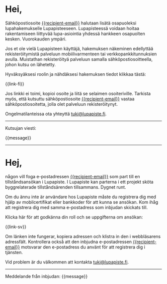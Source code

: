 # Hei,

S&auml;hk&ouml;postiosoite [{{recipient-email}}]({{recipient-email}}) halutaan lis&auml;t&auml; osapuoleksi lupahakemukselle Lupapisteeseen. Lupapisteess&auml; voidaan hoitaa rakentamiseen liittyv&auml;&auml; lupa-asiointia yhdess&auml; hankkeen osapuolten kesken. Vuorokauden ymp&auml;ri.

Jos et ole viel&auml; Lupapisteen k&auml;ytt&auml;j&auml;, hakemuksen n&auml;keminen edellytt&auml;&auml; rekister&ouml;itymist&auml; palveluun mobiilivarmenteen tai verkkopankkitunnuksien avulla. Muistathan rekister&ouml;ity&auml; palveluun samalla s&auml;hk&ouml;postiosoitteella, johon kutsu on l&auml;hetetty.

Hyv&auml;ksy&auml;ksesi roolin ja n&auml;hd&auml;ksesi hakemuksen tiedot klikkaa t&auml;st&auml;:

{{link-fi}}

Jos linkki ei toimi, kopioi osoite ja liit&auml; se selaimen osoiteriville. Tarkista my&ouml;s, ett&auml; kutsuttu s&auml;hk&ouml;postiosoite [{{recipient-email}}]({{recipient-email}}) vastaa s&auml;hk&ouml;postiosoitetta, jolla olet palveluun rekister&ouml;itynyt.

Ongelmatilanteissa ota yhteytt&auml; [tuki@lupapiste.fi](tuki@lupapiste.fi).


---

Kutsujan viesti:

{{message}}

---

# Hej,

n&aring;gon vill foga e-postadressen [{{recipient-email}}]({{recipient-email}}) som part till en tillst&aring;ndsans&ouml;kan i Lupapiste. I Lupapiste kan parterna i ett projekt sk&ouml;ta byggrelaterade tillst&aring;nds&auml;renden tillsammans. Dygnet runt.

Om du &auml;nnu inte &auml;r anv&auml;ndare hos Lupapiste m&aring;ste du registrera dig med hj&auml;lp av mobilcertifikat eller bankkoder f&ouml;r att kunna se ans&ouml;kan. Kom ih&aring;g att registrera dig med samma e-postadress som inbjudan skickats till.

Klicka h&auml;r f&ouml;r att godk&auml;nna din roll och se uppgifterna om ans&ouml;kan:

{{link-sv}}

Om l&auml;nken inte fungerar, kopiera adressen och klistra in den i webbl&auml;sarens adressf&auml;lt. Kontrollera ocks&aring; att den inbjudna e-postadressen [{{recipient-email}}]({{recipient-email}}) motsvarar den e-postadress du anv&auml;nt f&ouml;r att registrera dig i tj&auml;nsten.

Vid problem &auml;r du v&auml;lkommen att kontakta [tuki@lupapiste.fi](tuki@lupapiste.fi).

---

Meddelande fr&aring;n inbjudan:
{{message}}

